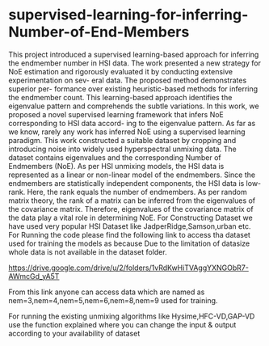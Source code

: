 # supervised-learning-for-inferring-Number-of-End-Members

This project introduced a supervised learning-based approach for inferring the endmember number in HSI data. The work presented a new strategy for NoE estimation and rigorously
evaluated it by conducting extensive experimentation on sev- eral data. The proposed method demonstrates superior per- formance over existing heuristic-based methods for inferring
the endmember count. This learning-based approach identifies the eigenvalue pattern and comprehends the subtle variations. In this work, we proposed a novel supervised learning framework that infers NoE corresponding to HSI data accord- ing to the eigenvalue pattern. As far as we know, rarely any work has inferred NoE using a supervised learning paradigm. This work constructed a suitable dataset by cropping and introducing noise into widely used hyperspectral unmixing data. The dataset contains eigenvalues and the corresponding Number of Endmembers (NoE). As per HSI unmixing models, the HSI data is represented as a linear or non-linear model of the endmembers. Since the endmembers are statistically independent components, the HSI data is low-rank. Here, the rank equals the number of endmembers. As per random matrix theory, the rank of a matrix can be inferred from the eigenvalues of the covariance matrix. Therefore, eigenvalues of the covariance matrix of the data play a vital role in determining NoE.
For Constructing Dataset we have used very popular HSI Dataset like JadperRidge,Samson,urban etc. For Running the code please find the following link to access tha dataset used for training the models as because Due to the limitation of datasize whole data is not available in the dataset folder.

https://drive.google.com/drive/u/2/folders/1vRdKwHiTVAggYXNGObR7-AWmcGd_yA5T

From this link anyone can access data which are named as nem=3,nem=4,nem=5,nem=6,nem=8,nem=9 used for training.

For running the existing unmixing algorithms like Hysime,HFC-VD,GAP-VD use the function explained where you can change the input & output according to your availability of dataset
